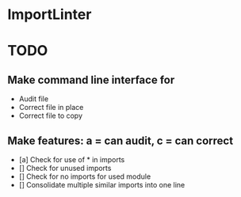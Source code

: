 # ImportLinter

# TODO
## Make command line interface for
- Audit file
- Correct file in place
- Correct file to copy

## Make features: a = can audit, c = can correct
- [a] Check for use of * in imports
- [] Check for unused imports
- [] Check for no imports for used module
- [] Consolidate multiple similar imports into one line

